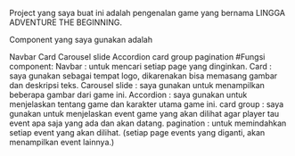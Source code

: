 Project yang saya buat ini adalah pengenalan game yang bernama LINGGA ADVENTURE THE BEGINNING.

Component yang saya gunakan adalah

Navbar
Card
Carousel slide
Accordion
card group
pagination
#Fungsi component: Navbar : untuk mencari setiap page yang dinginkan. Card : saya gunakan sebagai tempat logo, dikarenakan bisa memasang gambar dan deskripsi teks. Carousel slide : saya gunakan untuk menampilkan beberapa gambar dari game ini. Accordion : saya gunakan untuk menjelaskan tentang game dan karakter utama game ini. card group : saya gunakan untuk menjelaskan event game yang akan dilihat agar player tau event apa saja yang ada dan akan datang. pagination : untuk memindahkan setiap event yang akan dilihat. (setiap page events yang diganti, akan menampilkan event lainnya.)
